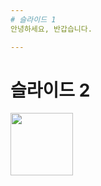 ```yaml
---
# 슬라이드 1
안녕하세요, 반갑습니다.

---
```

# 슬라이드 2
<img src="https://user-images.githubusercontent.com/25609126/50469845-a0bcb200-09f1-11e9-9e3c-69b169c52d10.jpg" width="100" height="100" alt="" />
